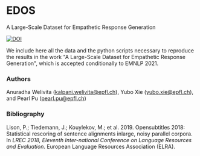 # EDOS
A Large-Scale Dataset for Empathetic Response Generation

[![DOI](https://zenodo.org/badge/402042204.svg)](https://zenodo.org/doi/10.5281/zenodo.10134972)

We include here all the data and the python scripts necessary to reproduce the results in the work "A Large-Scale Dataset for Empathetic Response Generation", which is accepted conditionally to EMNLP 2021. 

### Authors

Anuradha Welivita (kalpani.welivita@epfl.ch), Yubo Xie (yubo.xie@epfl.ch), and Pearl Pu (pearl.pu@epfl.ch)

### Bibliography

Lison, P.; Tiedemann, J.; Kouylekov, M.; et al. 2019.  Opensubtitles 2018: Statistical rescoring of sentence alignments inlarge, noisy parallel corpora.  In *LREC 2018, Eleventh Inter-national Conference on Language Resources and Evaluation*. European Language Resources Association (ELRA).
